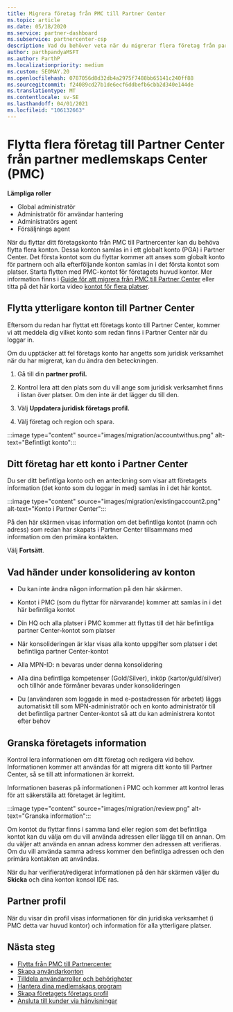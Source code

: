 ```yaml
---
title: Migrera företag från PMC till Partner Center
ms.topic: article
ms.date: 05/18/2020
ms.service: partner-dashboard
ms.subservice: partnercenter-csp
description: Vad du behöver veta när du migrerar flera företag från partner medlemskaps Center (PMC) till Partner Center och konsoliderar dem till ett globalt partner konto.
author: parthpandyaMSFT
ms.author: ParthP
ms.localizationpriority: medium
ms.custom: SEOMAY.20
ms.openlocfilehash: 0787056d8d32db4a2975f7488bb65141c240ff88
ms.sourcegitcommit: f24089cd27b1de6ecf6ddbefb6cbb2d340e144de
ms.translationtype: MT
ms.contentlocale: sv-SE
ms.lasthandoff: 04/01/2021
ms.locfileid: "106132663"
---
```

# <a name="moving-multiple-companies-to-partner-center-from-partner-membership-center-pmc"></a>Flytta flera företag till Partner Center från partner medlemskaps Center (PMC)

**Lämpliga roller**

- Global administratör
- Administratör för användar hantering
- Administratörs agent
- Försäljnings agent

När du flyttar ditt företagskonto från PMC till Partnercenter kan du behöva flytta flera konton. Dessa konton samlas in i ett globalt konto (PGA) i Partner Center. Det första kontot som du flyttar kommer att anses som globalt konto för partnern och alla efterföljande konton samlas in i det första kontot som platser. Starta flytten med PMC-kontot för företagets huvud kontor. Mer information finns i [Guide för att migrera från PMC till Partner Center](guide-to-migration.md) eller titta på det här korta video [kontot för flera platser](https://vimeo.com/290335248).

## <a name="move-your-additional-accounts-into-partner-center"></a>Flytta ytterligare konton till Partner Center

Eftersom du redan har flyttat ett företags konto till Partner Center, kommer vi att meddela dig vilket konto som redan finns i Partner Center när du loggar in.

Om du upptäcker att fel företags konto har angetts som juridisk verksamhet när du har migrerat, kan du ändra den beteckningen.

1. Gå till din **partner profil.**

2. Kontrol lera att den plats som du vill ange som juridisk verksamhet finns i listan över platser. Om den inte är det lägger du till den.

3. Välj **Uppdatera juridisk företags profil.**

4. Välj företag och region och spara.

:::image type="content" source="images/migration/accountwithus.png" alt-text="Befintligt konto":::

## <a name="your-company-has-an-account-in-partner-center"></a>Ditt företag har ett konto i Partner Center

Du ser ditt befintliga konto och en anteckning som visar att företagets information (det konto som du loggar in med) samlas in i det här kontot.

:::image type="content" source="images/migration/existingaccount2.png" alt-text="Konto i Partner Center":::

På den här skärmen visas information om det befintliga kontot (namn och adress) som redan har skapats i Partner Center tillsammans med information om den primära kontakten.

Välj **Fortsätt**.

## <a name="what-happens-during-consolidation-of-accounts"></a>Vad händer under konsolidering av konton

- Du kan inte ändra någon information på den här skärmen.

- Kontot i PMC (som du flyttar för närvarande) kommer att samlas in i det här befintliga kontot

- Din HQ och alla platser i PMC kommer att flyttas till det här befintliga partner Center-kontot som platser

- När konsolideringen är klar visas alla konto uppgifter som platser i det befintliga partner Center-kontot

- Alla MPN-ID: n bevaras under denna konsolidering

- Alla dina befintliga kompetenser (Gold/Silver), inköp (kartor/guld/silver) och tillhör ande förmåner bevaras under konsolideringen

- Du (användaren som loggade in med e-postadressen för arbetet) läggs automatiskt till som MPN-administratör och en konto administratör till det befintliga partner Center-kontot så att du kan administrera kontot efter behov

## <a name="review-your-company-information"></a>Granska företagets information

Kontrol lera informationen om ditt företag och redigera vid behov.  Informationen kommer att användas för att migrera ditt konto till Partner Center, så se till att informationen är korrekt.

Informationen baseras på informationen i PMC och kommer att kontrol leras för att säkerställa att företaget är legitimt.


:::image type="content" source="images/migration/review.png" alt-text="Granska information":::

Om kontot du flyttar finns i samma land eller region som det befintliga kontot kan du välja om du vill använda adressen eller lägga till en annan. Om du väljer att använda en annan adress kommer den adressen att verifieras. Om du vill använda samma adress kommer den befintliga adressen och den primära kontakten att användas.

När du har verifierat/redigerat informationen på den här skärmen väljer du **Skicka** och dina konton konsol IDE ras.

## <a name="partner-profile"></a>Partner profil

När du visar din profil visas informationen för din juridiska verksamhet (i PMC detta var huvud kontor) och information för alla ytterligare platser.

## <a name="next-steps"></a>Nästa steg

- [Flytta från PMC till Partnercenter](move-pmc-pc-map.md)
- [Skapa användarkonton](create-user-accounts-and-set-permissions.md)
- [Tilldela användarroller och behörigheter](permissions-overview.md)
- [Hantera dina medlemskaps program](renew-mpn-offers.md)
- [Skapa företagets företags profil](create-a-marketing-profile.md)
- [Ansluta till kunder via hänvisningar](manage-leads.md)
